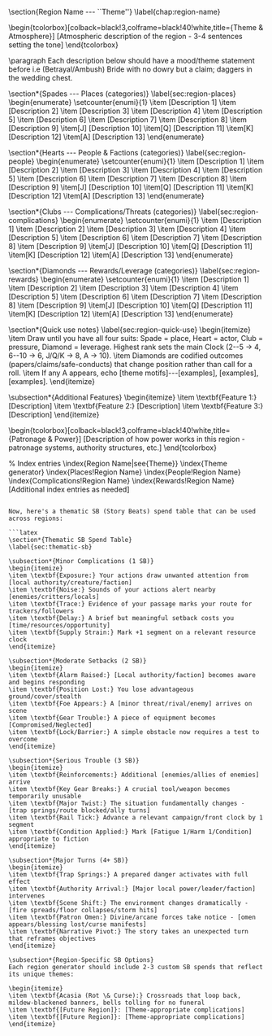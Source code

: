 \section{Region Name --- ``Theme''}
\label{chap:region-name}

\begin{tcolorbox}[colback=black!3,colframe=black!40!white,title={Theme \& Atmosphere}]
[Atmospheric description of the region - 3-4 sentences setting the tone]
\end{tcolorbox}

\paragraph Each description below should have a mood/theme statement before i.e (Betrayal/Ambush) Bride with no dowry but a claim; daggers in the wedding chest.

\section*{Spades --- Places (categories)}
\label{sec:region-places}
\begin{enumerate}
\setcounter{enumi}{1}
\item [Description 1]
\item [Description 2]
\item [Description 3]
\item [Description 4]
\item [Description 5]
\item [Description 6]
\item [Description 7]
\item [Description 8]
\item [Description 9]
\item[J] [Description 10]
\item[Q] [Description 11]
\item[K] [Description 12]
\item[A] [Description 13]
\end{enumerate}

\section*{Hearts --- People \& Factions (categories)}
\label{sec:region-people}
\begin{enumerate}
\setcounter{enumi}{1}
\item [Description 1]
\item [Description 2]
\item [Description 3]
\item [Description 4]
\item [Description 5]
\item [Description 6]
\item [Description 7]
\item [Description 8]
\item [Description 9]
\item[J] [Description 10]
\item[Q] [Description 11]
\item[K] [Description 12]
\item[A] [Description 13]
\end{enumerate}

\section*{Clubs --- Complications/Threats (categories)}
\label{sec:region-complications}
\begin{enumerate}
\setcounter{enumi}{1}
\item [Description 1]
\item [Description 2]
\item [Description 3]
\item [Description 4]
\item [Description 5]
\item [Description 6]
\item [Description 7]
\item [Description 8]
\item [Description 9]
\item[J] [Description 10]
\item[Q] [Description 11]
\item[K] [Description 12]
\item[A] [Description 13]
\end{enumerate}

\section*{Diamonds --- Rewards/Leverage (categories)}
\label{sec:region-rewards}
\begin{enumerate}
\setcounter{enumi}{1}
\item [Description 1]
\item [Description 2]
\item [Description 3]
\item [Description 4]
\item [Description 5]
\item [Description 6]
\item [Description 7]
\item [Description 8]
\item [Description 9]
\item[J] [Description 10]
\item[Q] [Description 11]
\item[K] [Description 12]
\item[A] [Description 13]
\end{enumerate}

\section*{Quick use notes}
\label{sec:region-quick-use}
\begin{itemize}
\item Draw until you have all four suits: Spade = place, Heart = actor, Club = pressure, Diamond = leverage. Highest rank sets the main Clock (2--5 $\rightarrow$ 4, 6--10 $\rightarrow$ 6, J/Q/K $\rightarrow$ 8, A $\rightarrow$ 10).
\item Diamonds are codified outcomes (papers/claims/safe-conducts) that change position rather than call for a roll.
\item If any A appears, echo [theme motifs]---[examples], [examples], [examples].
\end{itemize}

\subsection*{Additional Features}
\begin{itemize}
\item \textbf{Feature 1:} [Description]
\item \textbf{Feature 2:} [Description]
\item \textbf{Feature 3:} [Description]
\end{itemize}

\begin{tcolorbox}[colback=black!3,colframe=black!40!white,title={Patronage \& Power}]
[Description of how power works in this region - patronage systems, authority structures, etc.]
\end{tcolorbox}

% Index entries
\index{Region Name|see{Theme}}
\index{Theme generator}
\index{Places!Region Name}
\index{People!Region Name}
\index{Complications!Region Name}
\index{Rewards!Region Name}
[Additional index entries as needed]
```

Now, here's a thematic SB (Story Beats) spend table that can be used across regions:

```latex
\section*{Thematic SB Spend Table}
\label{sec:thematic-sb}

\subsection*{Minor Complications (1 SB)}
\begin{itemize}
\item \textbf{Exposure:} Your actions draw unwanted attention from [local authority/creature/faction]
\item \textbf{Noise:} Sounds of your actions alert nearby [enemies/critters/locals]
\item \textbf{Trace:} Evidence of your passage marks your route for trackers/followers
\item \textbf{Delay:} A brief but meaningful setback costs you [time/resources/opportunity]
\item \textbf{Supply Strain:} Mark +1 segment on a relevant resource clock
\end{itemize}

\subsection*{Moderate Setbacks (2 SB)}
\begin{itemize}
\item \textbf{Alarm Raised:} [Local authority/faction] becomes aware and begins responding
\item \textbf{Position Lost:} You lose advantageous ground/cover/stealth
\item \textbf{Foe Appears:} A [minor threat/rival/enemy] arrives on scene
\item \textbf{Gear Trouble:} A piece of equipment becomes [Compromised/Neglected]
\item \textbf{Lock/Barrier:} A simple obstacle now requires a test to overcome
\end{itemize}

\subsection*{Serious Trouble (3 SB)}
\begin{itemize}
\item \textbf{Reinforcements:} Additional [enemies/allies of enemies] arrive
\item \textbf{Key Gear Breaks:} A crucial tool/weapon becomes temporarily unusable
\item \textbf{Major Twist:} The situation fundamentally changes - [trap springs/route blocked/ally turns]
\item \textbf{Rail Tick:} Advance a relevant campaign/front clock by 1 segment
\item \textbf{Condition Applied:} Mark [Fatigue 1/Harm 1/Condition] appropriate to fiction
\end{itemize}

\subsection*{Major Turns (4+ SB)}
\begin{itemize}
\item \textbf{Trap Springs:} A prepared danger activates with full effect
\item \textbf{Authority Arrival:} [Major local power/leader/faction] intervenes
\item \textbf{Scene Shift:} The environment changes dramatically - [fire spreads/floor collapses/storm hits]
\item \textbf{Patron Omen:} Divine/arcane forces take notice - [omen appears/blessing lost/curse manifests]
\item \textbf{Narrative Pivot:} The story takes an unexpected turn that reframes objectives
\end{itemize}

\subsection*{Region-Specific SB Options}
Each region generator should include 2-3 custom SB spends that reflect its unique themes:

\begin{itemize}
\item \textbf{Acasia (Rot \& Curse):} Crossroads that loop back, mildew-blackened banners, bells tolling for no funeral
\item \textbf{[Future Region]}: [Theme-appropriate complications]
\item \textbf{[Future Region]}: [Theme-appropriate complications]
\end{itemize}